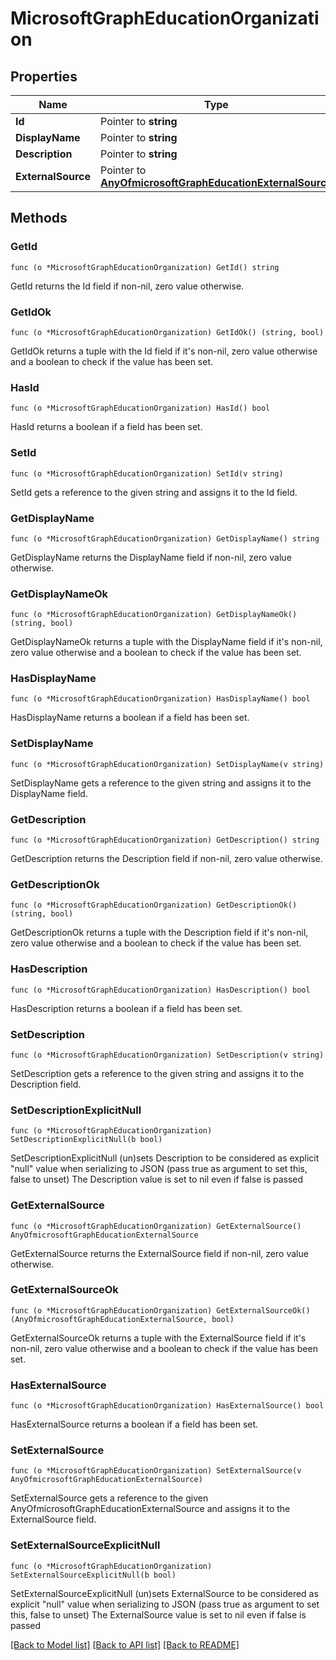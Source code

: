 # MicrosoftGraphEducationOrganization

## Properties

Name | Type | Description | Notes
------------ | ------------- | ------------- | -------------
**Id** | Pointer to **string** |  | [optional] 
**DisplayName** | Pointer to **string** |  | [optional] 
**Description** | Pointer to **string** |  | [optional] 
**ExternalSource** | Pointer to [**AnyOfmicrosoftGraphEducationExternalSource**](anyOf&lt;microsoft.graph.educationExternalSource&gt;.md) |  | [optional] 

## Methods

### GetId

`func (o *MicrosoftGraphEducationOrganization) GetId() string`

GetId returns the Id field if non-nil, zero value otherwise.

### GetIdOk

`func (o *MicrosoftGraphEducationOrganization) GetIdOk() (string, bool)`

GetIdOk returns a tuple with the Id field if it's non-nil, zero value otherwise
and a boolean to check if the value has been set.

### HasId

`func (o *MicrosoftGraphEducationOrganization) HasId() bool`

HasId returns a boolean if a field has been set.

### SetId

`func (o *MicrosoftGraphEducationOrganization) SetId(v string)`

SetId gets a reference to the given string and assigns it to the Id field.

### GetDisplayName

`func (o *MicrosoftGraphEducationOrganization) GetDisplayName() string`

GetDisplayName returns the DisplayName field if non-nil, zero value otherwise.

### GetDisplayNameOk

`func (o *MicrosoftGraphEducationOrganization) GetDisplayNameOk() (string, bool)`

GetDisplayNameOk returns a tuple with the DisplayName field if it's non-nil, zero value otherwise
and a boolean to check if the value has been set.

### HasDisplayName

`func (o *MicrosoftGraphEducationOrganization) HasDisplayName() bool`

HasDisplayName returns a boolean if a field has been set.

### SetDisplayName

`func (o *MicrosoftGraphEducationOrganization) SetDisplayName(v string)`

SetDisplayName gets a reference to the given string and assigns it to the DisplayName field.

### GetDescription

`func (o *MicrosoftGraphEducationOrganization) GetDescription() string`

GetDescription returns the Description field if non-nil, zero value otherwise.

### GetDescriptionOk

`func (o *MicrosoftGraphEducationOrganization) GetDescriptionOk() (string, bool)`

GetDescriptionOk returns a tuple with the Description field if it's non-nil, zero value otherwise
and a boolean to check if the value has been set.

### HasDescription

`func (o *MicrosoftGraphEducationOrganization) HasDescription() bool`

HasDescription returns a boolean if a field has been set.

### SetDescription

`func (o *MicrosoftGraphEducationOrganization) SetDescription(v string)`

SetDescription gets a reference to the given string and assigns it to the Description field.

### SetDescriptionExplicitNull

`func (o *MicrosoftGraphEducationOrganization) SetDescriptionExplicitNull(b bool)`

SetDescriptionExplicitNull (un)sets Description to be considered as explicit "null" value
when serializing to JSON (pass true as argument to set this, false to unset)
The Description value is set to nil even if false is passed
### GetExternalSource

`func (o *MicrosoftGraphEducationOrganization) GetExternalSource() AnyOfmicrosoftGraphEducationExternalSource`

GetExternalSource returns the ExternalSource field if non-nil, zero value otherwise.

### GetExternalSourceOk

`func (o *MicrosoftGraphEducationOrganization) GetExternalSourceOk() (AnyOfmicrosoftGraphEducationExternalSource, bool)`

GetExternalSourceOk returns a tuple with the ExternalSource field if it's non-nil, zero value otherwise
and a boolean to check if the value has been set.

### HasExternalSource

`func (o *MicrosoftGraphEducationOrganization) HasExternalSource() bool`

HasExternalSource returns a boolean if a field has been set.

### SetExternalSource

`func (o *MicrosoftGraphEducationOrganization) SetExternalSource(v AnyOfmicrosoftGraphEducationExternalSource)`

SetExternalSource gets a reference to the given AnyOfmicrosoftGraphEducationExternalSource and assigns it to the ExternalSource field.

### SetExternalSourceExplicitNull

`func (o *MicrosoftGraphEducationOrganization) SetExternalSourceExplicitNull(b bool)`

SetExternalSourceExplicitNull (un)sets ExternalSource to be considered as explicit "null" value
when serializing to JSON (pass true as argument to set this, false to unset)
The ExternalSource value is set to nil even if false is passed

[[Back to Model list]](../README.md#documentation-for-models) [[Back to API list]](../README.md#documentation-for-api-endpoints) [[Back to README]](../README.md)


